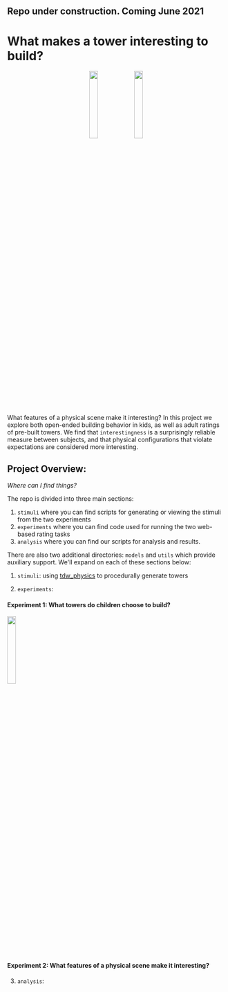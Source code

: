 ## Repo under construction. Coming June 2021

# What makes a tower interesting to build?
<p align="center">
  <img align = 'center' src="https://github.com/cogtoolslab/curiotower_CogSci2021/blob/master/stimuli/curiotower_4_high_0005_1.png" width="20%" height="20%">
  <img align = 'center' src="https://github.com/cogtoolslab/curiotower_CogSci2021/blob/master/stimuli/curiotower_8_high_0000_0.png" width="20%" height="20%">
</p>


What features of a physical scene make it interesting? In this project we explore both open-ended building behavior in kids, as well as adult ratings of pre-built towers. We find that ``interestingness`` is a surprisingly reliable measure between subjects, and that physical configurations that violate expectations are considered more interesting.

## Project Overview:
_Where can I find things?_

The repo is divided into three main sections: 
1. `stimuli` where you can find scripts for generating or viewing the stimuli from the two experiments
2. `experiments` where you can find code used for running the two web-based rating tasks
3. `analysis` where you can find our scripts for analysis and results.

There are also two additional directories: `models` and `utils` which provide auxiliary support. 
We'll expand on each of these sections below:

1. `stimuli`: using [tdw_physics](https://github.com/cogtoolslab/tdw_physics) to procedurally generate towers

2. `experiments`:
#### Experiment 1: What towers do children choose to build?
<img src="https://github.com/cogtoolslab/curiotower_CogSci2021/blob/master/stimuli/cooltower_example.jpeg" width="20%" height="20%">

#### Experiment 2: What features of a physical scene make it interesting?

3. `analysis`:

